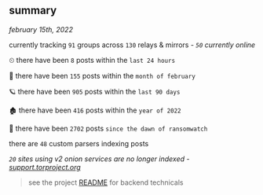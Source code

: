 
## summary
_february 15th, 2022_

currently tracking `91` groups across `130` relays & mirrors - _`50` currently online_

⏲ there have been `8` posts within the `last 24 hours`

🦈 there have been `155` posts within the `month of february`

🪐 there have been `905` posts within the `last 90 days`

🏚 there have been `416` posts within the `year of 2022`

🦕 there have been `2702` posts `since the dawn of ransomwatch`

there are `48` custom parsers indexing posts

_`20` sites using v2 onion services are no longer indexed - [support.torproject.org](https://support.torproject.org/onionservices/v2-deprecation/)_

> see the project [README](https://github.com/thetanz/ransomwatch#ransomwatch--) for backend technicals
